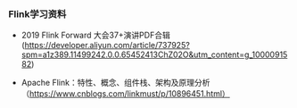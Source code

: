 ### Flink学习资料

* 2019 Flink Forward 大会37+演讲PDF合辑(https://developer.aliyun.com/article/737925?spm=a1z389.11499242.0.0.65452413ChZ02O&utm_content=g_1000091582)

* Apache Flink：特性、概念、组件栈、架构及原理分析 （https://www.cnblogs.com/linkmust/p/10896451.html）

